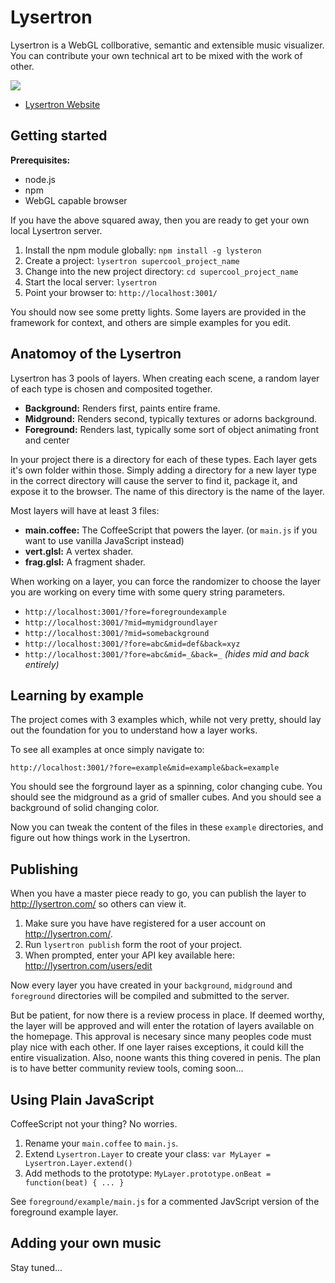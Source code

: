 # Lysertron

Lysertron is a WebGL collborative, semantic and extensible music visualizer.  You can contribute your own technical art to be mixed with the work of other.

![](http://media.tumblr.com/378c7af6967e6cf2175e8f6c3e07a322/tumblr_inline_mhlz6sjZEn1qz4rgp.jpg)

* [Lysertron Website](http://lysertron.com/)


## Getting started

**Prerequisites:**
* node.js
* npm
* WebGL capable browser

If you have the above squared away, then you are ready to get your own local Lysertron server.

1. Install the npm module globally: `npm install -g lysteron`
2. Create a project: `lysertron supercool_project_name`
3. Change into the new project directory: `cd supercool_project_name`
3. Start the local server: `lysertron`
4. Point your browser to: `http://localhost:3001/`

You should now see some pretty lights.  Some layers are provided in the framework for context, and others are simple examples for you edit.

## Anatomoy of the Lysertron

Lysertron has 3 pools of layers. When creating each scene, a random layer of each type is chosen and composited together.

* **Background:** Renders first, paints entire frame.
* **Midground:** Renders second, typically textures or adorns background.
* **Foreground:** Renders last, typically some sort of object animating front and center

In your project there is a directory for each of these types.  Each layer gets it's own folder within those. Simply adding a directory for a new layer type in the correct directory will cause the server to find it, package it, and expose it to the browser.  The name of this directory is the name of the layer.

Most layers will have at least 3 files:
* **main.coffee:** The CoffeeScript that powers the layer. (or `main.js` if you want to use vanilla JavaScript instead)
* **vert.glsl:** A vertex shader.
* **frag.glsl:** A fragment shader.

When working on a layer, you can force the randomizer to choose the layer you are working on every time with some query string parameters.

* `http://localhost:3001/?fore=foregroundexample`
* `http://localhost:3001/?mid=mymidgroundlayer`
* `http://localhost:3001/?mid=somebackground`
* `http://localhost:3001/?fore=abc&mid=def&back=xyz`
* `http://localhost:3001/?fore=abc&mid=_&back=_` _(hides mid and back entirely)_

## Learning by example

The project comes with 3 examples which, while not very pretty, should lay out the foundation for you to understand how a layer works.

To see all examples at once simply navigate to:

    http://localhost:3001/?fore=example&mid=example&back=example

You should see the forground layer as a spinning, color changing cube. You should see the midground as a grid of smaller cubes. And you should see a background of solid changing color.

Now you can tweak the content of the files in these `example` directories, and figure out how things work in the Lysertron.

## Publishing

When you have a master piece ready to go, you can publish the layer to http://lysertron.com/ so others can view it.

1. Make sure you have have registered for a user account on http://lysertron.com/.
2. Run `lysertron publish` form the root of your project.
3. When prompted, enter your API key available here: http://lysertron.com/users/edit

Now every layer you have created in your `background`, `midground` and `foreground` directories will be compiled and submitted to the server.

But be patient, for now there is a review process in place.  If deemed worthy, the layer will be approved and will enter the rotation of layers available on the homepage.  This approval is necesary since many peoples code must play nice with each other.  If one layer raises exceptions, it could kill the entire visualization.  Also, noone wants this thing covered in penis.  The plan is to have better community review tools, coming soon...

## Using Plain JavaScript

CoffeeScript not your thing? No worries.

1. Rename your `main.coffee` to `main.js`.
2. Extend `Lysertron.Layer` to create your class: `var MyLayer = Lysertron.Layer.extend()`
3. Add methods to the prototype: `MyLayer.prototype.onBeat = function(beat) { ... }`

See `foreground/example/main.js` for a commented JavScript version of the foreground example layer.

## Adding your own music

Stay tuned...